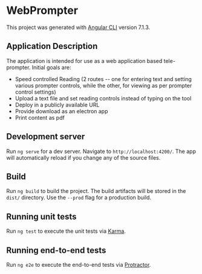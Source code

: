 # WebPrompter

This project was generated with [Angular CLI](https://github.com/angular/angular-cli) version 7.1.3.

## Application Description

The application is intended for use as a web application based tele-prompter.
Initial goals are:
- Speed controlled Reading (2 routes -- one for entering text and setting various prompter controls, while the other, for viewing as per prompter control settings)
- Upload a text file and set reading controls instead of typing on the tool
- Deploy in a publicly available URL 
- Provide download as an electron app
- Print content as pdf



## Development server

Run `ng serve` for a dev server. Navigate to `http://localhost:4200/`. The app will automatically reload if you change any of the source files.



## Build

Run `ng build` to build the project. The build artifacts will be stored in the `dist/` directory. Use the `--prod` flag for a production build.

## Running unit tests

Run `ng test` to execute the unit tests via [Karma](https://karma-runner.github.io).

## Running end-to-end tests

Run `ng e2e` to execute the end-to-end tests via [Protractor](http://www.protractortest.org/).
